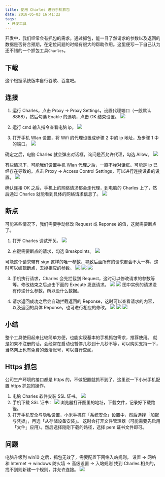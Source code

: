 ```yaml
---
title: 使用 Charles 进行手机抓包
date: 2018-05-03 16:41:22
tags:
 - 开发工具
---
```

开发中，我们经常会有抓包的需求。通过抓包，能一目了然请求的参数以及返回的数据是否符合预期，在定位问题的时候有很大的帮助作用。这里便写一下自己认为还不错的一个抓包工具``Charles``。

## 下载
这个根据系统版本自行谷歌、百度吧。

<!-- more -->

## 连接
1. 运行 Charles，点击 Proxy -> Proxy Settings，设置代理端口（一般默认8888），然后勾选 Enable 的选项，点击 OK 结束设置。
![](https://images-1258496336.cos.ap-chengdu.myqcloud.com/2018/5/3/%E5%BE%AE%E4%BF%A1%E5%9B%BE%E7%89%87_20180503163742.png)

2. 运行 cmd 输入指令查看电脑 ip。
![](https://images-1258496336.cos.ap-chengdu.myqcloud.com/2018/5/3/%E5%BE%AE%E4%BF%A1%E5%9B%BE%E7%89%87_20180503165110.png)

3. 打开手机 Wlan 设置，将 Wifi 的代理设置成步骤 2 中的 ip 地址，及步骤 1 中的端口。
![](https://images-1258496336.cos.ap-chengdu.myqcloud.com/2018/5/3/%E5%BE%AE%E4%BF%A1%E5%9B%BE%E7%89%87_20180503170651.jpg)

确定之后，电脑 Charles 就会弹出对话框，询问是否允许代理，勾选 Allow。
![](https://images-1258496336.cos.ap-chengdu.myqcloud.com/2018/5/3/%E5%BE%AE%E4%BF%A1%E5%9B%BE%E7%89%87_20180503163751.png)

有些情况下，可能我们设置手机 Wlan 代理之后，一直不弹对话框。可能是 ip 已经存在导致的。点击 Proxy -> Access Control Settings，可以进行连接设备的设置。
![](https://images-1258496336.cos.ap-chengdu.myqcloud.com/2018/5/3/%E5%BE%AE%E4%BF%A1%E5%9B%BE%E7%89%87_20180503165430.png)

确认连接 OK 之后，手机上的网络请求都会走代理，到电脑的 Charles 上了，然后通过 Charles 就能看到具体的网络请求信息了。
![](https://images-1258496336.cos.ap-chengdu.myqcloud.com/2018/5/3/%E5%BE%AE%E4%BF%A1%E5%9B%BE%E7%89%87_20180503163753.png)

## 断点
可能某些情况下，我们需要手动修改 Request 或 Reponse 的值，这就需要断点了。
1. 打开 Charles 调试开关。
![](https://images-1258496336.cos.ap-chengdu.myqcloud.com/2018/5/3/%E5%BE%AE%E4%BF%A1%E5%9B%BE%E7%89%87_20180503171900.png)

2. 右键需要断点的请求，勾选 Breakpoints。
![](https://images-1258496336.cos.ap-chengdu.myqcloud.com/2018/5/3/%E5%BE%AE%E4%BF%A1%E5%9B%BE%E7%89%87_20180503163637.png)

可能这个请求带有 sign 这样的唯一参数，导致后面所有的请求都会不太一样，这时可以编辑断点，去掉相应的参数。
![](https://images-1258496336.cos.ap-chengdu.myqcloud.com/2018/5/3/%E5%BE%AE%E4%BF%A1%E5%9B%BE%E7%89%87_20180503163716.png)
![](https://images-1258496336.cos.ap-chengdu.myqcloud.com/2018/5/3/%E5%BE%AE%E4%BF%A1%E5%9B%BE%E7%89%87_20180503163719.png)
![](https://images-1258496336.cos.ap-chengdu.myqcloud.com/2018/5/3/%E5%BE%AE%E4%BF%A1%E5%9B%BE%E7%89%87_20180503163724.png)

3. 手机执行请求，Charles 会先拦截到 Request，这时可以修改请求的参数等等。修改结束之后点击下面的 Execute 发送请求。
![](https://images-1258496336.cos.ap-chengdu.myqcloud.com/2018/5/3/%E5%BE%AE%E4%BF%A1%E5%9B%BE%E7%89%87_20180503163729.png)
![](https://images-1258496336.cos.ap-chengdu.myqcloud.com/2018/5/3/%E5%BE%AE%E4%BF%A1%E5%9B%BE%E7%89%87_20180503163732.png)
图中实例的请求没有传递什么参数，所以没什么数据。

4. 请求返回成功之后会自动拦截返回的 Reponse，这时可以查看请求的内容，以及返回的具体 Reponse，也可进行相应的修改。
![](https://images-1258496336.cos.ap-chengdu.myqcloud.com/2018/5/3/%E5%BE%AE%E4%BF%A1%E5%9B%BE%E7%89%87_20180503163735.png)
![](https://images-1258496336.cos.ap-chengdu.myqcloud.com/2018/5/3/%E5%BE%AE%E4%BF%A1%E5%9B%BE%E7%89%87_20180503163737.png)
![](https://images-1258496336.cos.ap-chengdu.myqcloud.com/2018/5/3/%E5%BE%AE%E4%BF%A1%E5%9B%BE%E7%89%87_20180503163739.png)

## 小结
整个工具使用起来比较简单方便，也能实现基本的手机抓包需求，推荐使用。
就是如果不注册的话，会经常在启动也暂停几秒到十几秒不等，可以购买支持一下，当然网上也有免费的激活账号，可以自行查阅。

## Https 抓包
公司生产环境的接口都是 https 的，不做配置就抓不到了。这里说一下小米手机配置 https 抓包的操作。
1. 电脑 Charles 软件安装 SSL 证书。
![](https://images-1258496336.cos.ap-chengdu.myqcloud.com/1.png)
2. 手机下载 SSL 证书：
![](https://images-1258496336.cos.ap-chengdu.myqcloud.com/2.png)
浏览器打开图里的地址，下载文件，记录好下载路径。
3. 打开手机安全与隐私设置，小米手机在「系统安全」设置中，然后选择「加密与凭据」，再选「从存储设备安装」。
这时会打开文件管理器（可能需要先启用「文件」应用）。然后选择刚刚下载的路径，选择 pem 证书文件即可。

## 问题
电脑升级到 win10 之后，抓包无效了，需要配置下网络入站规则。
设置 -> 网络和 Internet -> windows 防火墙 -> 高级设置 -> 入站规则
找到 Charles 相关的，找不到则新建一个规则，并允许连接。
![](https://images-1258496336.cos.ap-chengdu.myqcloud.com/charles.png)